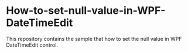 # How-to-set-null-value-in-WPF-DateTimeEdit
This repository contains the sample that how to set the null value in WPF DateTimeEdit control.
